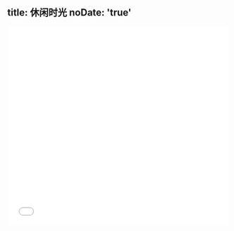 title: 休闲时光
noDate: 'true'
---
<div class="block" style="text-align: center;">
<iframe 
    frameborder="no" border="0" marginwidth="0" marginheight="0" width=500 height=450 
	src="//music.163.com/outchain/player?type=0&id=520687045&auto=0&height=430">
</iframe>

<!-- 视频
<iframe   
    height=500 width=888
    src="http://player.youku.com/embed/XNjcyMDU4Njg0"
    frameborder=0 allowfullscreen>
</iframe>  -->
 </div>